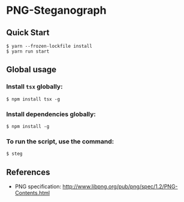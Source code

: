 # PNG-Steganograph

## Quick Start

```console
$ yarn --frozen-lockfile install
$ yarn run start
```

## Global usage

### Install `tsx` globally:
```console
$ npm install tsx -g
```

### Install dependencies globally:
```console
$ npm install -g
```

### To run the script, use the command:
```console
$ steg
```

## References

- PNG specification: http://www.libpng.org/pub/png/spec/1.2/PNG-Contents.html